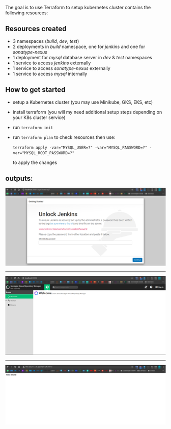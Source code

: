 The goal is to use Terraform to setup kubernetes cluster contains the following resources:

## Resources created

- 3 namespaces (_build_, _dev_, _test_)
- 2 deployments in _build_ namespace, one for _jenkins_ and one for _sonatype-nexus_
- 1 deployment for _mysql_ database server in _dev_ & _test_ namespaces
- 1 service to access _jenkins_ externally
- 1 service to access _sonatype-nexus_ externally
- 1 service to access _mysql_ internally

## How to get started

- setup a Kubernetes cluster (you may use Minikube, GKS, EKS, etc)
- install terraform (you will my need additional setup steps depending on your K8s cluster service)
- run `terraform init`
- run `terraform plan` to check resources then use: 

    ```terraform apply -var="MYSQL_USER=?" -var="MYSQL_PASSWORD=?" -var="MYSQL_ROOT_PASSWORD=?"```

  to apply the changes

## outputs:

<img src="screenshots/1.png" width="1000"/>

-------
<img src="screenshots/2.png" width="1000"/>

-------
<img src="screenshots/3.png" width="1000"/>

